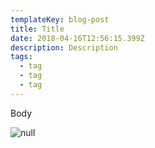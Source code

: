 ```yaml
---
templateKey: blog-post
title: Title
date: 2018-04-16T12:56:15.399Z
description: Description
tags:
  - tag
  - tag
  - tag
---
```

Body

![null](/img/chemex.jpg)
